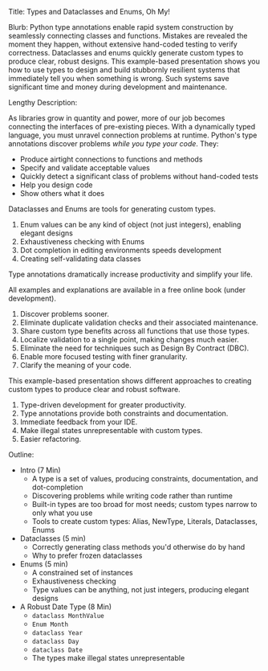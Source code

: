 Title: Types and Dataclasses and Enums, Oh My!

Blurb:
Python type annotations enable rapid system construction by seamlessly connecting classes and functions.
Mistakes are revealed the moment they happen, without extensive hand-coded testing to verify correctness.
Dataclasses and enums quickly generate custom types to produce clear, robust designs.
This example-based presentation shows you how to use types to design and build stubbornly resilient systems that immediately tell you when something is wrong.
Such systems save significant time and money during development and maintenance.

Lengthy Description:

As libraries grow in quantity and power, more of our job becomes connecting the interfaces of pre-existing pieces.
With a dynamically typed language, you must unravel connection problems at runtime.
Python's type annotations discover problems *while you type your code*.
They:

- Produce airtight connections to functions and methods
- Specify and validate acceptable values
- Quickly detect a significant class of problems without hand-coded tests
- Help you design code
- Show others what it does

Dataclasses and Enums are tools for generating custom types.

1. Enum values can be any kind of object (not just integers), enabling elegant designs
2. Exhaustiveness checking with Enums
3. Dot completion in editing environments speeds development
4. Creating self-validating data classes

Type annotations dramatically increase productivity and simplify your life.

All examples and explanations are available in a free online book (under development).

1. Discover problems sooner.
2. Eliminate duplicate validation checks and their associated maintenance.
3. Share custom type benefits across all functions that use those types.
4. Localize validation to a single point, making changes much easier.
5. Eliminate the need for techniques such as Design By Contract (DBC).
6. Enable more focused testing with finer granularity.
7. Clarify the meaning of your code.

This example-based presentation shows different approaches to creating custom types to produce clear and robust software.

1. Type-driven development for greater productivity.
3. Type annotations provide both constraints and documentation.
5. Immediate feedback from your IDE.
7. Make illegal states unrepresentable with custom types.
9. Easier refactoring.

Outline:

- Intro (7 Min)
    - A type is a set of values, producing constraints, documentation, and dot-completion
    - Discovering problems while writing code rather than runtime
    - Built-in types are too broad for most needs; custom types narrow to only what you use
    - Tools to create custom types: Alias, NewType, Literals, Dataclasses, Enums
- Dataclasses (5 min)
    - Correctly generating class methods you'd otherwise do by hand
    - Why to prefer frozen dataclasses
- Enums (5 min)
    - A constrained set of instances
    - Exhaustiveness checking
    - Type values can be anything, not just integers, producing elegant designs
- A Robust Date Type (8 Min)
    - `dataclass MonthValue`
    - `Enum Month`
    - `dataclass Year`
    - `dataclass Day`
    - `dataclass Date`
    - The types make illegal states unrepresentable